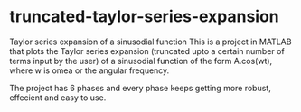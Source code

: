 # truncated-taylor-series-expansion
 Taylor series expansion of a sinusodial function
This is a project in MATLAB that plots the Taylor series expansion (truncated upto a certain number of terms input by the user) of a sinusodial function of the form A.cos(wt), where w is omea or the angular frequency.

The project has 6 phases and every phase keeps getting more robust, effecient and easy to use.